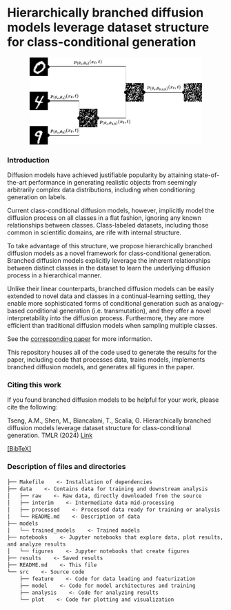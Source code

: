 # Hierarchically branched diffusion models leverage dataset structure for class-conditional generation

<p align="center">
    <img src="references/thumbnail.png" width=400px />
</p>

### Introduction

Diffusion models have achieved justifiable popularity by attaining state-of-the-art performance in generating realistic objects from seemingly arbitrarily complex data distributions, including when conditioning generation on labels.

Current class-conditional diffusion models, however, implicitly model the diffusion process on all classes in a flat fashion, ignoring any known relationships between classes. Class-labeled datasets, including those common in scientific domains, are rife with internal structure.

To take advantage of this structure, we propose hierarchically branched diffusion models as a novel framework for class-conditional generation. Branched diffusion models explicitly leverage the inherent relationships between distinct classes in the dataset to learn the underlying diffusion process in a hierarchical manner.

Unlike their linear counterparts, branched diffusion models can be easily extended to novel data and classes in a continual-learning setting, they enable more sophisticated forms of conditional generation such as analogy-based conditional generation (i.e. transmutation), and they offer a novel interpretability into the diffusion process. Furthermore, they are more efficient than traditional diffusion models when sampling multiple classes.

See the [corresponding paper](https://openreview.net/forum?id=sGTfxqRbei) for more information.

This repository houses all of the code used to generate the results for the paper, including code that processes data, trains models, implements branched diffusion models, and generates all figures in the paper.

### Citing this work

If you found branched diffusion models to be helpful for your work, please cite the following:

Tseng, A.M., Shen, M., Biancalani, T., Scalia, G. Hierarchically branched diffusion models leverage dataset structure for class-conditional generation. TMLR (2024) [Link](https://openreview.net/forum?id=sGTfxqRbei)

[\[BibTeX\]](references/bibtex.bib)

### Description of files and directories

```
├── Makefile    <- Installation of dependencies
├── data    <- Contains data for training and downstream analysis
│   ├── raw    <- Raw data, directly downloaded from the source
│   ├── interim    <- Intermediate data mid-processing
│   ├── processed    <- Processed data ready for training or analysis
│   └── README.md    <- Description of data
├── models
│   └── trained_models    <- Trained models
├── notebooks    <- Jupyter notebooks that explore data, plot results, and analyze results
│   └── figures    <- Jupyter notebooks that create figures
├── results    <- Saved results
├── README.md    <- This file
└── src    <- Source code
    ├── feature    <- Code for data loading and featurization
    ├── model    <- Code for model architectures and training
    ├── analysis    <- Code for analyzing results
    └── plot    <- Code for plotting and visualization
```
